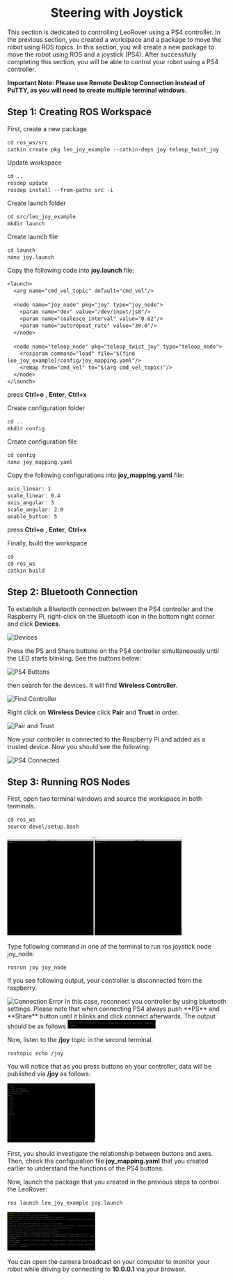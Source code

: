 <h1 align="center"> Steering with Joystick </h1>

This section is dedicated to controlling LeoRover using a PS4 controller. In the previous section, you created a workspace and a package to move the robot using ROS topics. In this section, you will create a new package to move the robot using ROS and a joystick (PS4). After successfully completing this section, you will be able to control your robot using a PS4 controller.

**Important Note: Please use Remote Desktop Connection instead of PuTTY, as you will need to create multiple terminal windows.**


## Step 1: Creating ROS Workspace ##

First, create a new package
```
cd ros_ws/src
catkin create pkg leo_joy_example --catkin-deps joy teleop_twist_joy
```

Update workspace

```
cd ..
rosdep update
rosdep install --from-paths src -i
```

Create launch folder

```
cd src/leo_joy_example
mkdir launch
```

Create launch file

```
cd launch
nano joy.launch
```

Copy the following code into **joy.launch** file:

```
<launch>
  <arg name="cmd_vel_topic" default="cmd_vel"/>

  <node name="joy_node" pkg="joy" type="joy_node">
    <param name="dev" value="/dev/input/js0"/>
    <param name="coalesce_interval" value="0.02"/>
    <param name="autorepeat_rate" value="30.0"/>
  </node>

  <node name="teleop_node" pkg="teleop_twist_joy" type="teleop_node">
    <rosparam command="load" file="$(find leo_joy_example)/config/joy_mapping.yaml"/>
    <remap from="cmd_vel" to="$(arg cmd_vel_topic)"/>
  </node>
</launch>
```
press **Ctrl+o** , **Enter**, **Ctrl+x**

Create configuration folder
```
cd ..
mkdir config
```

Create configuration file
```
cd config
nano joy_mapping.yaml
```

Copy the following configurations into  **joy_mapping.yaml** file:

```
axis_linear: 1
scale_linear: 0.4
axis_angular: 3
scale_angular: 2.0
enable_button: 5
```
press **Ctrl+o** , **Enter**, **Ctrl+x**

Finally, build the workspace

```
cd
cd ros_ws
catkin build
```

## Step 2: Bluetooth Connection ##

To establish a Bluetooth connection between the PS4 controller and the Raspberry Pi, right-click on the Bluetooth icon in the bottom right corner and click **Devices**.

<img title="Devices"  src="../Images/JoyStick/Bluetooth.png"  width=30% height=auto>

Press the PS and Share buttons on the PS4 controller simultaneously until the LED starts blinking. See the buttons below:

<img title="PS4 Buttons"  src="../Images/JoyStick/PS4.png"  width=40% height=auto>

then search for the devices. It will find **Wireless Controller**.

<img title="Find Controller"  src="../Images/JoyStick/FindController.png"  width=40% height=auto>

Right click on **Wireless Device** click **Pair** and **Trust** in order.

<img title="Pair and Trust"  src="../Images/JoyStick/Pair.png"  width=40% height=auto>

Now your controller is connected to the Raspberry Pi and added as a trusted device. Now you should see the following:

<img title="PS4 Connected"  src="../Images/JoyStick/Connected.png"  width=40% height=auto>

## Step 3: Running ROS Nodes ##

First, open two terminal windows and source the workspace in both terminals.
```
cd ros_ws
source devel/setup.bash
```
<img title="Terminals"  src="../Images/JoyStick/TwoTerminals.png"  width=80% height=auto>

Type following command in one of the terminal to run ros joystick node joy_node:

```
rosrun joy joy_node
```
If you see following output, your controller is disconnected from the raspberry. 

<img title="Connection Error"  src="../Images/JoyStick/Failed.png"  width=40% height=auto>
In this case, reconnect you controller by using bluetooth settings. Please note that when connecting PS4 always push **PS** and **Share** button until it blinks and click connect afterwards. The output should be as follows

<img title="Succeed Connection"  src="../Images/JoyStick/Connection.png"  width=40% height=auto>

Now, listen to the **/joy** topic in the second terminal.

```
rostopic echo /joy
```

You will notice that as you press buttons on your controller, data will be published via **/joy** as follows:

<img title="Joy Axis"  src="../Images/JoyStick/Axis.png"  width=40% height=auto>

First, you should investigate the relationship between buttons and axes. Then, check the configuration file **joy_mapping.yaml** that you created earlier to understand the functions of the PS4 buttons.

Now, launch the package that you created in the previous steps to control the LeoRover:

```
ros launch leo_joy_example joy.launch
```

<img title="Drive Leo"  src="../Images/JoyStick/DriveLeo.png"  width=40% height=auto>

You can open the camera broadcast on your computer to monitor your robot while driving by connecting to **10.0.0.1** via your browser.












